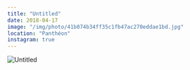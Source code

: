 ```yaml
---
title: "Untitled"
date: 2018-04-17
image: "/img/photo/41b074b34ff35c1fb47ac270eddae1bd.jpg"
location: "Panthéon"
instagram: true
---
```


![Untitled](/img/photo/41b074b34ff35c1fb47ac270eddae1bd.jpg)
